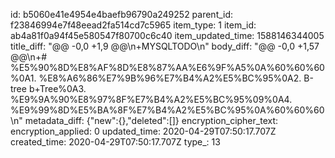 id: b5060e41e4954e4baefb96790a249252
parent_id: f23846994e7f48eead2fa514cd7c5965
item_type: 1
item_id: ab4a81f0a94f45e580547f80700c6c40
item_updated_time: 1588146344005
title_diff: "@@ -0,0 +1,9 @@\n+MYSQLTODO\n"
body_diff: "@@ -0,0 +1,57 @@\n+# %E5%90%8D%E8%AF%8D%E8%87%AA%E6%9F%A5%0A%60%60%60%0A1. %E8%A6%86%E7%9B%96%E7%B4%A2%E5%BC%95%0A2. B-tree  b+Tree%0A3. %E9%9A%90%E8%97%8F%E7%B4%A2%E5%BC%95%09%0A4. %E9%99%8D%E5%BA%8F%E7%B4%A2%E5%BC%95%0A%60%60%60\n"
metadata_diff: {"new":{},"deleted":[]}
encryption_cipher_text: 
encryption_applied: 0
updated_time: 2020-04-29T07:50:17.707Z
created_time: 2020-04-29T07:50:17.707Z
type_: 13